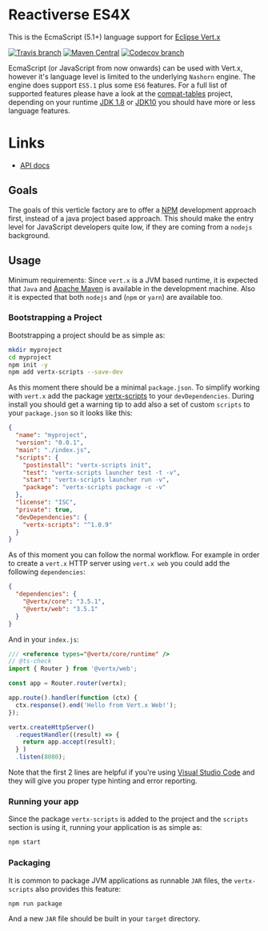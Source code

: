 # Reactiverse ES4X

This is the EcmaScript (5.1+) language support for [Eclipse Vert.x](http://vertx.io)

[![Travis branch](https://img.shields.io/travis/reactiverse/es4x/develop.svg?style=for-the-badge)](https://travis-ci.org/reactiverse/es4x)
[![Maven Central](https://img.shields.io/maven-central/v/io.reactiverse/es4x.svg?style=for-the-badge)](http://search.maven.org/#search%7Cga%7C1%7Cg%3A%22io.reactiverse%22%20AND%20a%3A%22es4x%22)
[![Codecov branch](https://img.shields.io/codecov/c/github/reactiverse/es4x/develop.svg?style=for-the-badge)](https://codecov.io/gh/reactiverse/es4x)

EcmaScript (or JavaScript from now onwards) can be used with Vert.x, however it's language
level is limited to the underlying `Nashorn` engine. The engine does support `ES5.1` plus
some `ES6` features. For a full list of supported features please have a look at the
[compat-tables](https://kangax.github.io/compat-table/es6/) project, depending on your
runtime [JDK 1.8](https://kangax.github.io/compat-table/es6/#nashorn1_8) or
[JDK10](https://kangax.github.io/compat-table/es6/#nashorn10) you should have more or less
language features.

# Links

* [API docs](./API)

## Goals

The goals of this verticle factory are to offer a [NPM](https://www.npmjs.com) development
approach first, instead of a java project based approach. This should make the entry level
for JavaScript developers quite low, if they are coming from a `nodejs` background.

## Usage

Minimum requirements: Since `vert.x` is a JVM based runtime, it is expected that `Java`
and [Apache Maven](http://maven.apache.org) is available in the development machine. Also
it is expected that both `nodejs` and (`npm` or `yarn`) are available too.

### Bootstrapping a Project

Bootstrapping a project should be as simple as:

```sh
mkdir myproject
cd myproject
npm init -y
npm add vertx-scripts --save-dev
```

As this moment there should be a minimal `package.json`. To simplify working with `vert.x`
add the package [vertx-scripts](https://www.npmjs.com/package/vertx-scripts) to your
`devDependencies`. During install you should get a warning tip to add also a set of custom
`scripts` to your `package.json` so it looks like this:

```json
{
  "name": "myproject",
  "version": "0.0.1",
  "main": "./index.js",
  "scripts": {
    "postinstall": "vertx-scripts init",
    "test": "vertx-scripts launcher test -t -v",
    "start": "vertx-scripts launcher run -v",
    "package": "vertx-scripts package -c -v"
  },
  "license": "ISC",
  "private": true,
  "devDependencies": {
    "vertx-scripts": "^1.0.9"
  }
}
```

As of this moment you can follow the normal workflow. For example in order to create a
`vert.x` HTTP server using `vert.x web` you could add the following `dependencies`:

```json
{
  "dependencies": {
    "@vertx/core": "3.5.1",
    "@vertx/web": "3.5.1"
  }
}
```

And in your `index.js`:

```js
/// <reference types="@vertx/core/runtime" />
// @ts-check
import { Router } from '@vertx/web';

const app = Router.router(vertx);

app.route().handler(function (ctx) {
  ctx.response().end('Hello from Vert.x Web!');
});

vertx.createHttpServer()
  .requestHandler((result) => {
    return app.accept(result);
  } )
  .listen(8080);
```

Note that the first 2 lines are helpful if you're using [Visual Studio Code](https://code.visualstudio.com/)
and they will give you proper type hinting and error reporting.

### Running your app

Since the package `vertx-scripts` is added to the project and the `scripts` section is using it, running your
application is as simple as:

```sh
npm start
```

### Packaging

It is common to package JVM applications as runnable `JAR` files, the `vertx-scripts` also provides this feature:

```sh
npm run package
```

And a new `JAR` file should be built in your `target` directory.
